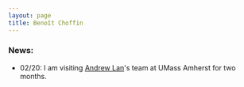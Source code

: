```yaml
---
layout: page
title: Benoît Choffin
---
```


### News:
* 02/20: I am visiting [Andrew Lan](https://people.umass.edu/~andrewlan/index.html)'s team at UMass Amherst for two months.